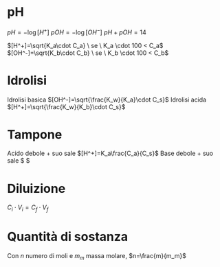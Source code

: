 # pH
$pH=-\log[H^+]$
$pOH = -\log[OH^-]$
$pH+pOH=14$

$[H^+]=\sqrt{K_a\cdot C_a} \ se \ K_a \cdot 100 < C_a$
$[OH^-]=\sqrt{K_b\cdot C_b} \ se \ K_b \cdot 100 < C_b$
# Idrolisi
Idrolisi basica
$[OH^-]=\sqrt{\frac{K_w}{K_a}\cdot C_s}$
Idrolisi acida
$[H^+]=\sqrt{\frac{K_w}{K_b}\cdot C_s}$
# Tampone
Acido debole + suo sale
$[H^+]=K_a\frac{C_a}{C_s}$
Base debole + suo sale
$ $
# Diluizione
$C_i\cdot V_i = C_f\cdot V_f$
# Quantità di sostanza
Con $n$ numero di moli e $m_m$ massa molare, 
$n=\frac{m}{m_m}$